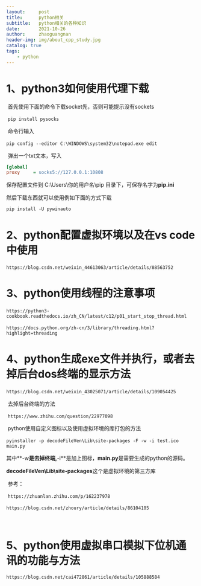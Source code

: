 ```yaml
---
layout:     post
title:      python相关
subtitle:   python相关的各种知识
date:       2021-10-26
author:     zhaoguangnan
header-img: img/about_cpp_study.jpg
catalog: true
tags:
    - python
---
```


# 1、python3如何使用代理下载

​	首先使用下面的命令下载socket先，否则可能提示没有sockets

​	`pip install pysocks`

​	 命令行输入

​	`pip config --editor C:\WINDOWS\system32\notepad.exe edit`

​	弹出一个txt文本，写入

```ini
[global]
proxy     = socks5://127.0.0.1:10808
```

保存配置文件到 C:\Users\你的用户名\pip 目录下，可保存名字为**pip.ini**

然后下载东西就可以使用例如下面的方式下载

`pip install -U pywinauto`

# 2、python配置虚拟环境以及在vs code中使用

​	`https://blog.csdn.net/weixin_44613063/article/details/88563752`
# 3、python使用线程的注意事项

​	`https://python3-cookbook.readthedocs.io/zh_CN/latest/c12/p01_start_stop_thread.html`

​	`https://docs.python.org/zh-cn/3/library/threading.html?highlight=threading`

# 4、python生成exe文件并执行，或者去掉后台dos终端的显示方法

​	`https://blog.csdn.net/weixin_43025071/article/details/109054425`

​	去掉后台终端的方法

​	`https://www.zhihu.com/question/22977098`

​	python使用自定义图标以及使用虚拟环境的库打包的方法

​	`pyinstaller -p decodeFileVen\Lib\site-packages -F -w -i test.ico main.py`

​	其中**-w**是去掉终端,**-i**是加上图标，**main.py**是需要生成的python的源码。

​	**decodeFileVen\Lib\site-packages**这个是虚拟环境的第三方库

​	参考：

​	`https://zhuanlan.zhihu.com/p/162237978`

​	`https://blog.csdn.net/zhoury/article/details/86104105`

​	

# 5、python使用虚拟串口模拟下位机通讯的功能与方法

`https://blog.csdn.net/cai472861/article/details/105888584`













​		















